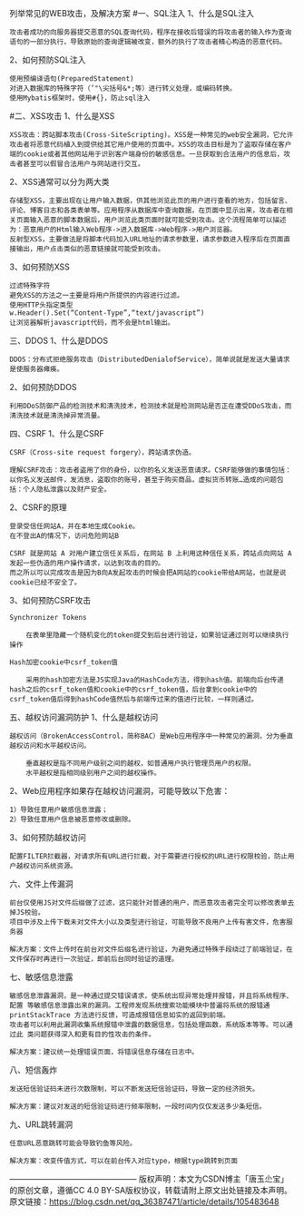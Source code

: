 列举常见的WEB攻击，及解决方案
#一、SQL注入
1、什么是SQL注入

    攻击者成功的向服务器提交恶意的SQL查询代码，程序在接收后错误的将攻击者的输入作为查询语句的一部分执行，导致原始的查询逻辑被改变，额外的执行了攻击者精心构造的恶意代码。

2、如何预防SQL注入

    使用预编译语句(PreparedStatement)
    对进入数据库的特殊字符（’"\尖括号&*;等）进行转义处理，或编码转换。
    使用Mybatis框架时，使用#{}，防止sql注入

#二、XSS攻击
1、什么是XSS

    XSS攻击：跨站脚本攻击(Cross-SiteScripting)。XSS是一种常见的web安全漏洞，它允许攻击者将恶意代码植入到提供给其它用户使用的页面中。XSS的攻击目标是为了盗取存储在客户端的cookie或者其他网站用于识别客户端身份的敏感信息。一旦获取到合法用户的信息后，攻击者甚至可以假冒合法用户与网站进行交互。

2、XSS通常可以分为两大类

    存储型XSS，主要出现在让用户输入数据，供其他浏览此页的用户进行查看的地方，包括留言、评论、博客日志和各类表单等。应用程序从数据库中查询数据，在页面中显示出来，攻击者在相关页面输入恶意的脚本数据后，用户浏览此类页面时就可能受到攻击。这个流程简单可以描述为：恶意用户的Html输入Web程序->进入数据库->Web程序->用户浏览器。
    反射型XSS，主要做法是将脚本代码加入URL地址的请求参数里，请求参数进入程序后在页面直接输出，用户点击类似的恶意链接就可能受到攻击。

3、如何预防XSS

    过滤特殊字符
    避免XSS的方法之一主要是将用户所提供的内容进行过滤。
    使用HTTP头指定类型
    w.Header().Set(“Content-Type”,“text/javascript”)
    让浏览器解析javascript代码，而不会是html输出。

三、DDOS
1、什么是DDOS

    DDOS：分布式拒绝服务攻击（DistributedDenialofService），简单说就是发送大量请求是使服务器瘫痪。

2、如何预防DDOS

    利用DDoS防御产品的检测技术和清洗技术，检测技术就是检测网站是否正在遭受DDoS攻击，而清洗技术就是清洗掉异常流量。

四、CSRF
1、什么是CSRF

    CSRF（Cross-site request forgery），跨站请求伪造。

    理解CSRF攻击：攻击者盗用了你的身份，以你的名义发送恶意请求。CSRF能够做的事情包括：以你名义发送邮件，发消息，盗取你的账号，甚至于购买商品，虚拟货币转账…造成的问题包括：个人隐私泄露以及财产安全。

2、CSRF的原理

    登录受信任网站A，并在本地生成Cookie。
    在不登出A的情况下，访问危险网站B

    CSRF 就是网站 A 对用户建立信任关系后，在网站 B 上利用这种信任关系，跨站点向网站 A 发起一些伪造的用户操作请求，以达到攻击的目的。
    而之所以可以完成攻击是因为B向A发起攻击的时候会把A网站的cookie带给A网站，也就是说cookie已经不安全了。

3、如何预防CSRF攻击

    Synchronizer Tokens

        在表单里隐藏一个随机变化的token提交到后台进行验证，如果验证通过则可以继续执行操作

    Hash加密cookie中csrf_token值

        采用的hash加密方法是JS实现Java的HashCode方法，得到hash值。前端向后台传递hash之后的csrf_token值和cookie中的csrf_token值，后台拿到cookie中的csrf_token值后得到hashCode值然后与前端传过来的值进行比较，一样则通过。

五、越权访问漏洞防护
1、什么是越权访问

    越权访问（BrokenAccessControl，简称BAC）是Web应用程序中一种常见的漏洞，分为垂直越权访问和水平越权访问。

        垂直越权是指不同用户级别之间的越权，如普通用户执行管理员用户的权限。
        水平越权是指相同级别用户之间的越权操作。

2、Web应用程序如果存在越权访问漏洞，可能导致以下危害：

    1）导致任意用户敏感信息泄露；
    2）导致任意用户信息被恶意修改或删除。

3、如何预防越权访问

    配置FILTER拦截器，对请求所有URL进行拦截，对于需要进行授权的URL进行权限校验，防止用户越权访问系统资源。

六、文件上传漏洞

    前台仅使用JS对文件后缀做了过滤，这只能针对普通的用户，而恶意攻击者完全可以修改表单去掉JS校验。
    项目中涉及上传下载未对文件大小以及类型进行验证，可能导致不良用户上传有害文件，危害服务器

    解决方案：文件上传时在前台对文件后缀名进行验证，为避免通过特殊手段绕过了前端验证，在文件保存时再进行一次验证，即前后台同时验证的道理。

七、敏感信息泄露

    敏感信息泄露漏洞，是一种通过提交错误请求，使系统出现异常处理并报错，并且将系统程序、配置 等敏感信息泄露出来的漏洞。工程师发现系统搜索功能模块中普遍将系统的报错通printStackTrace 方法进行反馈，可造成报错信息如实的返回到前端。
    攻击者可以利用此漏洞收集系统报错中泄露的数据信息，包括处理函数，系统版本等等。可以通过此 类问题获得深入和更有目的性攻击的条件。

    解决方案：建议统一处理错误页面，将错误信息存储在日志中。

八、短信轰炸

    发送短信验证码未进行次数限制，可以不断发送短信验证码，导致一定的经济损失。

    解决方案：建议对发送的短信验证码进行频率限制，一段时间内仅仅发送多少条短信。

九、URL跳转漏洞

    任意URL恶意跳转可能会导致钓鱼等风险。

    解决方案：改变传值方式，可以在前台传入对应type，根据type跳转到页面
————————————————
版权声明：本文为CSDN博主「唐玉尐宝」的原创文章，遵循CC 4.0 BY-SA版权协议，转载请附上原文出处链接及本声明。
原文链接：https://blog.csdn.net/qq_36387471/article/details/105483648